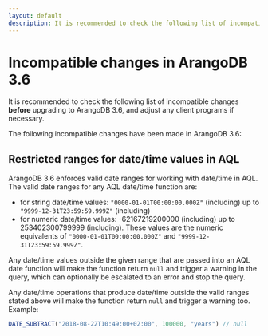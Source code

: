 ```yaml
---
layout: default
description: It is recommended to check the following list of incompatible changes before upgrading to ArangoDB 3.6
---
```

Incompatible changes in ArangoDB 3.6
====================================

It is recommended to check the following list of incompatible changes **before**
upgrading to ArangoDB 3.6, and adjust any client programs if necessary.

The following incompatible changes have been made in ArangoDB 3.6:

Restricted ranges for date/time values in AQL
---------------------------------------------

ArangoDB 3.6 enforces valid date ranges for working with date/time in AQL. 
The valid date ranges for any AQL date/time function are:

- for string date/time values: `"0000-01-01T00:00:00.000Z"` (including) up to `"9999-12-31T23:59:59.999Z"` (including)
- for numeric date/time values: -62167219200000 (including) up to 253402300799999 (including). 
  These values are the numeric equivalents of `"0000-01-01T00:00:00.000Z"` and `"9999-12-31T23:59:59.999Z"`.

Any date/time values outside the given range that are passed into an AQL date
function will make the function return `null` and trigger a warning in the query,
which can optionally be escalated to an error and stop the query.

Any date/time operations that produce date/time outside the valid ranges stated
above will make the function return `null` and trigger a warning too. Example:

```js
DATE_SUBTRACT("2018-08-22T10:49:00+02:00", 100000, "years") // null
```
